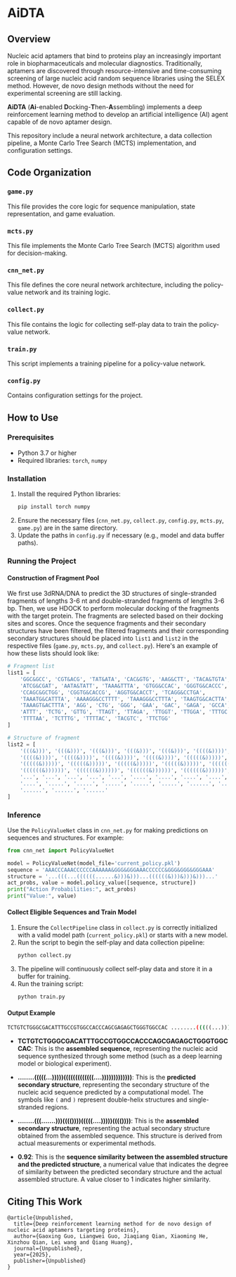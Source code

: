 
# AiDTA


## Overview
Nucleic acid aptamers that bind to proteins play an increasingly important role in biopharmaceuticals and molecular diagnostics. Traditionally, aptamers are discovered through resource-intensive and time-consuming screening of large nucleic acid random sequence libraries using the SELEX method. However, de novo design methods without the need for experimental screening are still lacking.


**AiDTA** (**Ai**-enabled **D**ocking-**T**hen-**A**ssembling) implements a deep reinforcement learning method to develop an artificial intelligence (AI) agent capable of de novo aptamer design.


This repository include a neural network architecture, a data collection pipeline, a Monte Carlo Tree Search (MCTS) implementation, and configuration settings.

## Code Organization

### `game.py`
This file provides the core logic for sequence manipulation, state representation, and game evaluation.


### `mcts.py`
This file implements the Monte Carlo Tree Search (MCTS) algorithm used for decision-making.


### `cnn_net.py`
This file defines the core neural network architecture, including the policy-value network and its training logic.


### `collect.py`
This file contains the logic for collecting self-play data to train the policy-value network. 


### `train.py`
This script implements a training pipeline for a policy-value network.


### `config.py`
Contains configuration settings for the project.







## How to Use

### Prerequisites
- Python 3.7 or higher
- Required libraries: `torch`, `numpy`

### Installation
1. Install the required Python libraries:
   ```bash
   pip install torch numpy
   ```
2. Ensure the necessary files (`cnn_net.py`, `collect.py`, `config.py`, `mcts.py`, `game.py`) are in the same directory.
3. Update the paths in `config.py` if necessary (e.g., model and data buffer paths).

### Running the Project

#### Construction of Fragment Pool
We first use 3dRNA/DNA to predict the 3D structures of single-stranded fragments of lengths 3-6 nt and double-stranded fragments of lengths 3-6 bp. Then, we use HDOCK to perform molecular docking of the fragments with the target protein. The fragments are selected based on their docking sites and scores. Once the sequence fragments and their secondary structures have been filtered, the filtered fragments and their corresponding secondary structures should be placed into `list1` and `list2` in the respective files (`game.py`, `mcts.py`, and `collect.py`). Here's an example of how these lists should look like:

```python
# Fragment list
list1 = [
    'GGC&GCC', 'CGT&ACG', 'TAT&ATA', 'CAC&GTG', 'AAG&CTT', 'TACA&TGTA', 
    'ATCG&CGAT', 'AATA&TATT', 'TAAA&TTTA', 'GTGG&CCAC', 'GGGTG&CACCC', 
    'CCAGC&GCTGG', 'CGGTG&CACCG', 'AGGTG&CACCT', 'TCAGG&CCTGA', 
    'TAAATG&CATTTA', 'AAAAGG&CCTTTT', 'TAAAGG&CCTTTA', 'TAAGTG&CACTTA', 
    'TAAAGT&ACTTTA', 'AGG', 'CTG', 'GGG', 'GAA', 'GAC', 'GAGA', 'GCCA', 
    'ATTT', 'TCTG', 'GTTG', 'TTAGT', 'TTAGA', 'TTGGT', 'TTGGA', 'TTTGC', 
    'TTTTAA', 'TCTTTG', 'TTTTAC', 'TACGTC', 'TTCTGG'
]

# Structure of fragment
list2 = [
    '(((&)))', '(((&)))', '(((&)))', '(((&)))', '(((&)))', '((((&))))', 
    '((((&))))', '((((&))))', '((((&))))', '((((&))))', '(((((&)))))', 
    '(((((&)))))', '(((((&)))))', '(((((&)))))', '(((((&)))))', '((((((&))))))', 
    '((((((&))))))', '((((((&))))))', '((((((&))))))', '((((((&))))))', 
    '...', '...', '...', '...', '...', '....', '....', '....', '....', 
    '....', '.....', '.....', '.....', '.....', '.....', '......', '......', 
    '......', '......', '......'
]

```
### Inference
Use the `PolicyValueNet` class in `cnn_net.py` for making predictions on sequences and structures. For example:
```python
from cnn_net import PolicyValueNet

model = PolicyValueNet(model_file='current_policy.pkl')
sequence = 'AAACCCAAACCCCCCAAAAAA&GGG&GGGAAACCCCCC&GGG&GGG&GGGAAA'
structure = '...(((...((((((......&)))&)))...((((((&)))&)))&)))...'
act_probs, value = model.policy_value([sequence, structure])
print("Action Probabilities:", act_probs)
print("Value:", value)
```

#### Collect Eligible Sequences and Train Model
1. Ensure the `CollectPipeline` class in `collect.py` is correctly initialized with a valid model path (`current_policy.pkl`) or starts with a new model.
2. Run the script to begin the self-play and data collection pipeline:
   ```bash
   python collect.py
   ```
3. The pipeline will continuously collect self-play data and store it in a buffer for training.
4. Run the training script:
   ```bash
   python train.py
   ```




#### Output Example
```bash
TCTGTCTGGGCGACATTTGCCGTGGCCACCCAGCGAGAGCTGGGTGGCCAC ........(((((...)))))(((((((((((((....))))))))))))) ........(((.......)))(((())))(((((....)))))(((()))) 0.92
```

- **TCTGTCTGGGCGACATTTGCCGTGGCCACCCAGCGAGAGCTGGGTGGCCAC**: This is the **assembled sequence**, representing the nucleic acid sequence synthesized through some method (such as a deep learning model or biological experiment).

- **........(((((...)))))(((((((((((((....)))))))))))))**: This is the **predicted secondary structure**, representing the secondary structure of the nucleic acid sequence predicted by a computational model. The symbols like `(` and `)` represent double-helix structures and single-stranded regions.

- **........(((.......)))(((())))(((((....)))))(((())))**: This is the **assembled secondary structure**, representing the actual secondary structure obtained from the assembled sequence. This structure is derived from actual measurements or experimental methods.

- **0.92**: This is the **sequence similarity between the assembled structure and the predicted structure**, a numerical value that indicates the degree of similarity between the predicted secondary structure and the actual assembled structure. A value closer to 1 indicates higher similarity.


## Citing This Work
```
@article{Unpublished,
  title={Deep reinforcement learning method for de novo design of nucleic acid aptamers targeting proteins},
  author={Gaoxing Guo, Liangwei Guo, Jiaqiang Qian, Xiaoming He, Xinzhou Qian, Lei wang and Qiang Huang},
  journal={Unpublished},
  year={2025},
  publisher={Unpublished}
}
```





